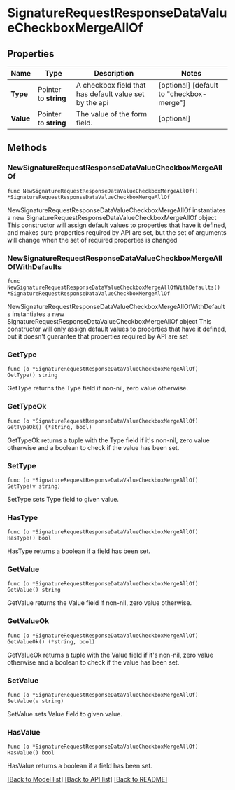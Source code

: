 # SignatureRequestResponseDataValueCheckboxMergeAllOf

## Properties

Name | Type | Description | Notes
------------ | ------------- | ------------- | -------------
**Type** | Pointer to **string** | A checkbox field that has default value set by the api | [optional] [default to "checkbox-merge"]
**Value** | Pointer to **string** | The value of the form field. | [optional] 

## Methods

### NewSignatureRequestResponseDataValueCheckboxMergeAllOf

`func NewSignatureRequestResponseDataValueCheckboxMergeAllOf() *SignatureRequestResponseDataValueCheckboxMergeAllOf`

NewSignatureRequestResponseDataValueCheckboxMergeAllOf instantiates a new SignatureRequestResponseDataValueCheckboxMergeAllOf object
This constructor will assign default values to properties that have it defined,
and makes sure properties required by API are set, but the set of arguments
will change when the set of required properties is changed

### NewSignatureRequestResponseDataValueCheckboxMergeAllOfWithDefaults

`func NewSignatureRequestResponseDataValueCheckboxMergeAllOfWithDefaults() *SignatureRequestResponseDataValueCheckboxMergeAllOf`

NewSignatureRequestResponseDataValueCheckboxMergeAllOfWithDefaults instantiates a new SignatureRequestResponseDataValueCheckboxMergeAllOf object
This constructor will only assign default values to properties that have it defined,
but it doesn't guarantee that properties required by API are set

### GetType

`func (o *SignatureRequestResponseDataValueCheckboxMergeAllOf) GetType() string`

GetType returns the Type field if non-nil, zero value otherwise.

### GetTypeOk

`func (o *SignatureRequestResponseDataValueCheckboxMergeAllOf) GetTypeOk() (*string, bool)`

GetTypeOk returns a tuple with the Type field if it's non-nil, zero value otherwise
and a boolean to check if the value has been set.

### SetType

`func (o *SignatureRequestResponseDataValueCheckboxMergeAllOf) SetType(v string)`

SetType sets Type field to given value.

### HasType

`func (o *SignatureRequestResponseDataValueCheckboxMergeAllOf) HasType() bool`

HasType returns a boolean if a field has been set.

### GetValue

`func (o *SignatureRequestResponseDataValueCheckboxMergeAllOf) GetValue() string`

GetValue returns the Value field if non-nil, zero value otherwise.

### GetValueOk

`func (o *SignatureRequestResponseDataValueCheckboxMergeAllOf) GetValueOk() (*string, bool)`

GetValueOk returns a tuple with the Value field if it's non-nil, zero value otherwise
and a boolean to check if the value has been set.

### SetValue

`func (o *SignatureRequestResponseDataValueCheckboxMergeAllOf) SetValue(v string)`

SetValue sets Value field to given value.

### HasValue

`func (o *SignatureRequestResponseDataValueCheckboxMergeAllOf) HasValue() bool`

HasValue returns a boolean if a field has been set.


[[Back to Model list]](../README.md#documentation-for-models) [[Back to API list]](../README.md#documentation-for-api-endpoints) [[Back to README]](../README.md)


